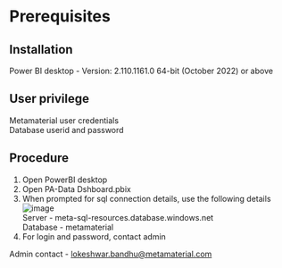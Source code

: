 # Prerequisites
## Installation
Power BI desktop - Version: 2.110.1161.0 64-bit (October 2022) or above

## User privilege
Metamaterial user credentials \
Database userid and password 

## Procedure
1. Open PowerBI desktop 
2. Open PA-Data Dshboard.pbix 
3. When prompted for sql connection details,  use the following details \
![image](https://user-images.githubusercontent.com/125470741/222097820-ee054c95-bf71-4226-bc63-e21d683e21bb.png) \
Server - meta-sql-resources.database.windows.net \
Database - metamaterial 
4. For login and password, contact admin 

Admin contact - lokeshwar.bandhu@metamaterial.com
